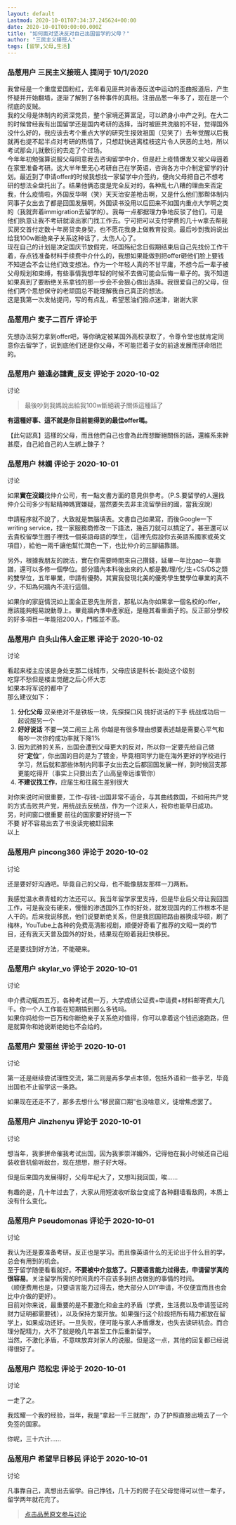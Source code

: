 ```yaml
---
layout: default
Lastmod: 2020-10-01T07:34:37.245624+00:00
date: 2020-10-01T00:00:00.000Z
title: "如何面对坚决反对自己出国留学的父母？"
author: "三民主义接班人"
tags: [留学,父母,生活]
---
```



### 品葱用户 **三民主义接班人** 提问于 10/1/2020
    
我曾经是一个重度爱国粉红，去年看见匪共对香港反送中运动的歪曲报道后，产生怀疑并开始翻墙，逐渐了解到了各种事件的真相。注册品葱一年多了，现在是一个彻底的反贼。  
我的父母是体制内的资深党员，整个家境还算富足，可以跻身小中产之列。在大二的时候曾经我有出国留学还是国内考研的选择，当时被匪共洗脑的不轻，觉得国外没什么好的，我应该去考个重点大学的研究生报效祖国（见笑了）去年觉醒以后我就再也提不起半点对考研的热情了，只想赶快逃离桂枝这片令人厌恶的土地，所以考试那会儿就敷衍的去走了个过场。  
今年年初勉强算说服父母同意我去咨询留学中介，但是赶上疫情爆发又被父母逼着在家里准备考研。这大半年里无心考研自己在学英语，咨询各方中介制定留学的计划。最近到了申请offer的时候我想找一家留学中介签约，便向父母把自己不想考研的想法全盘托出了。结果他俩态度是完全反对的，各种乱七八糟的理由来否定我，什么疫情啦，外国反华啊（笑）天天治安差枪击啊，又是什么他们那帮体制内同事子女出去了都是回国发展啊，外国读书没用以后回来不如国内重点大学啊之类的（我就奔着immigration去留学的）。我每一点都据理力争地反驳了他们，可是他们执意让我不考研就滚出家门找工作去。宁可把可以支付学费的几十w拿去帮我买房交首付定数十年房贷卖身契，也不愿花我身上做教育投资。最后吵到我妈说出给我100w断绝亲子关系这种话了，太伤人心了。  
现在自己的计划是决定国庆节放假完，呸国殇纪念日假期结束后自己先找份工作干着，存点钱准备材料手续费中介什么的，我想如果能做到把offer砸他们脸上要钱不知道会不会让他们改变想法。作为一个年轻人真的不甘平庸，不想今后一辈子被父母规划和束缚，有些事情我想年轻的时候不去做可能会后悔一辈子的。我不知道如果真到了要断绝关系拿钱的那一步会不会狠心做出选择。我很爱自己的父母，但他们两个思想保守的老顽固总不能理解我自己真正的想法。  
这是我第一次发帖提问，写的有点乱，希望葱油们指点迷津，谢谢大家
    
                

### 品葱用户 **麦子二百斤** 评论于 
        
先想办法努力拿到offer吧，等你确定被某国外高校录取了，令尊令堂也就肯定同意你去留学了，说到底他们还是你父母，不可能拦着子女的前途发展而拼命阻拦的。
        
                

### 品葱用户 **雖遠必譴責_反支** 评论于 2020-10-02
讨论

        
> 最後吵到我媽說出給我100w斷絕親子關係這種話了

  
  
  
**有這種好事、這不就是你目前能得到的最佳offer嗎。**  
  
【此句認真】這樣的父母，而且他們自己也會為此而想斷絕關係的話，還維系來幹甚麼，自己給自己的人生綁上鍊子？
        
                

### 品葱用户 **林嫻** 评论于 2020-10-01
讨论

        
如果**實在沒錢**找仲介公司，有一點文書方面的意見供參考。（P.S.要留學的人還找仲介公司多少有點精神媽寶嫌疑，當然要失去非主流留學目的國，當我沒說）  
  
申請程序就不說了，大致就是無腦填表。文書自己如果寫，而後Google一下writing service，找一家服務商修改一下語法，幾百刀就可以搞定了。甚至還可以去貴校留學生圈子裡找一個英語母語的學生，（這裡先假設你去英語系國家或英文項目），給他一兩千讓他幫忙潤色一下，也比仲介的三腳貓靠譜。  
  
另外，根據我朋友的說法，實在你需要時間來自己攢錢，延畢一年比gap一年靠譜，還可以多修一個學位。部分牆內本科後出來的人都是數/理/化/生+CS/DS之類的雙學位，五年畢業，申請有優勢。其實我發現北美的優秀學生雙學位畢業的真不少，不知為何牆內不流行這個。  
  
如果你的家庭情況如上面金正恩先生所言，那私以為你如果拿一個名校的offer，應該能夠輕易說動尊上。畢竟牆內準中產家庭，是極其看重面子的。反正部分學校的好多項目一年能招200人，門檻並不高。
        
                

### 品葱用户 **白头山伟人金正恩** 评论于 2020-10-02
讨论

        
看起来楼主应该是身处支那二线城市，父母应该是科长-副处这个级别  
吃穿不愁但是楼主觉醒之后心怀大志  
如果本将军说的都中了  
那么建议如下：  

1.  **分化父母** 双亲绝对不是铁板一块，先探探口风 挑好说话的下手 统战成功后一起说服另一个
2.  **好好说话** 不要一哭二闹三上吊 你越是有很多理由想要表述越是需要心平气和 每吵一次你的成功率就下降1%
3.  因为武肺的关系，出国会遭到父母更大的反对，所以你一定要先给自己做好“**定位**”，你出国的目的是为了镀金，毕竟相同学力能在海外更好的学校进行学习，然后就和那些体制内同事子女出去之后都回国发展一样，到时候回支那更能吃得开（事实上只要出去了山高皇帝远谁管你）
4.  **不建议找工作**，应届生和往届生差别很大

  
对你来说时间很重要，工作-存钱-出国非常不适合，与其曲线救国，不如用共产党的方式击败共产党，用统战去反统战，作为一个过来人，祝你也能早日成功。  
另，时间窗口很重要 前往的国家要好好挑一下  
不要 好不容易出去了书没读完被赶回来  
以上
        
                

### 品葱用户 **pincong360** 评论于 2020-10-02
讨论

        
还是要好好沟通吧。毕竟自己的父母，也不能像朋友那样一刀两断。  
  
我感觉温水煮青蛙的方法还可以。我当年留学家里支持，但是毕业后父母让我回国工作，可是我没有硬来，慢慢的渗透国外工作的好处，就发现国内的工作根本不是人干的。后来我说移民，他们说要断绝关系，但是我回国把路由器换成华硕，刷了梅林，YouTube上各种的免费高清影视剧，顺便好奇看了推荐的文昭一类的节目，还有我天天普及国外的好处，结果现在盼着我赶快移民。  
  
还是要找到好方法，不能硬来。
        
                

### 品葱用户 **skylar_vo** 评论于 2020-10-01
讨论

        
中介费动辄四五万，各种考试费一万，大学成绩公证费+申请费+材料邮寄费大几千。你一个人工作能在短期搞到那么多钱吗。  
如果你妈给你一百万和你断绝亲子关系绝对值得，你可以拿着这个钱迅速跑路，但是就算你和她说断绝她也不会给的。
        
                

### 品葱用户 **爱丽丝** 评论于 2020-10-01
讨论

        
第一还是继续尝试理性交流，第二则是再多学点本领，包括外语和一些手艺，毕竟出国也不止留学这一条路。  
  
如果现在还走不了，那多去想什么“移民窗口期”也没啥意义，徒增焦虑罢了。
        
                

### 品葱用户 **Jinzhenyu** 评论于 2020-10-01
讨论

        
想当年，我爹拼命催我考试出国，因为我爹崇洋媚外，记得他在我小时候还自己组装收音机偷听敌台，现在想想，胆子好大呀。  
  
但是后来国内发展得好，父母年纪大了，又想叫我回国，唉……  
  
有趣的是，几十年过去了，大家从用短波收听敌台变成了各种翻墙看敌网，本质上没有什么变化。
        
                

### 品葱用户 **Pseudomonas** 评论于 2020-10-01
讨论

        
我认为还是要准备考研。反正也是学习。而且像英语什么的无论出于什么目的学，总会有用到的机会。  
至于留学随便看看就好。**不要被中介忽悠了。只要语言能力过得去，申请留学真的很容易**。关注留学所需的时间真的不应该多到挤占做别的事情的时间。  
（顺便费用也是，只要语言能力过得去，绝大部分人DIY申请，不仅便宜而且也会比中介做的更好）。  
目前对你来说，最重要的是不要激化和金主的矛盾（学费，生活费以及申请签证的财力证明都需要钱），以及保持方案开放。如果强行这个阶段把所有精力都放在留学上，如果成功还好。一旦失败，便可能与家人矛盾爆发，也失去读研机会。而合理分配精力，大不了就是晚几年甚至工作后重新留学。  
当然，不激化矛盾，不意味放弃对家人的说服。但是这一点，其他的回复都已经说得很好了。
        
                

### 品葱用户 **范松忠** 评论于 2020-10-01
讨论

        
一走了之。  
  
我炫耀一个我的经验，当年，我是“拿起一千三就跑”，办了护照直接出境去了一个免签的国家。  
  
你呢，三十六计……
        
                

### 品葱用户 **希望早日移民** 评论于 2020-10-01
 讨论

        
凡事靠自己，真想出去留学。自己挣钱，几十万的房子在父母觉得可以住一辈子，留学两年就花完了。
        
                





> [点击品葱原文参与讨论](https://pincong.rocks/question/31629)

